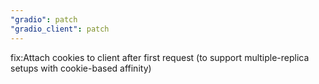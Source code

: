 ```yaml
---
"gradio": patch
"gradio_client": patch
---
```


fix:Attach cookies to client after first request (to support multiple-replica setups with cookie-based affinity)
